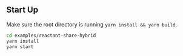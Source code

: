 ## Start Up

Make sure the root directory is running `yarn install && yarn build`.

```bash
cd examples/reactant-share-hybrid
yarn install
yarn start
```
